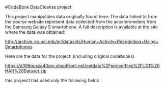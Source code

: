 #CodeBook DataCleanse project

This project manipulates data originally found here:
The data linked to from the course website represent data collected from the accelerometers from the Samsung Galaxy S smartphone. A full description is available at the site where the data was obtained: 

http://archive.ics.uci.edu/ml/datasets/Human+Activity+Recognition+Using+Smartphones 

Here are the data for the project: (including original codebooks)

https://d396qusza40orc.cloudfront.net/getdata%2Fprojectfiles%2FUCI%20HAR%20Dataset.zip 

this projevct has used only the following fields 